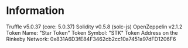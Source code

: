 # Information

Truffle v5.0.37 (core: 5.0.37)
Solidity v0.5.8 (solc-js)
OpenZeppelin v2.1.2
Token Name: "Star Token"
Token Symbol: "STK"
Token Address on the Rinkeby Network: 0x831A6D3fE84F3462cb2cc10a7451a97dFD1206F6

